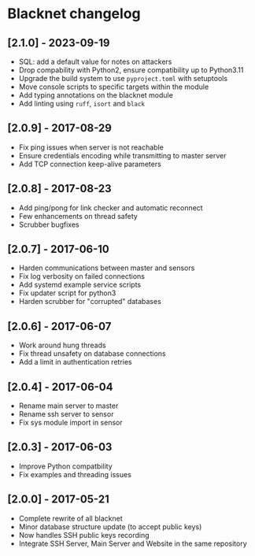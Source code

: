 # Blacknet changelog

## [2.1.0] - 2023-09-19
- SQL: add a default value for notes on attackers
- Drop compability with Python2, ensure compatibility up to Python3.11
- Upgrade the build system to use `pyproject.toml` with setuptools
- Move console scripts to specific targets within the module
- Add typing annotations on the blacknet module
- Add linting using `ruff`, `isort` and `black`

## [2.0.9] - 2017-08-29
- Fix ping issues when server is not reachable
- Ensure credentials encoding while transmitting to master server
- Add TCP connection keep-alive parameters

## [2.0.8] - 2017-08-23
- Add ping/pong for link checker and automatic reconnect
- Few enhancements on thread safety
- Scrubber bugfixes

## [2.0.7] - 2017-06-10
- Harden communications between master and sensors
- Fix log verbosity on failed connections
- Add systemd example service scripts
- Fix updater script for python3
- Harden scrubber for "corrupted" databases

## [2.0.6] - 2017-06-07
- Work around hung threads
- Fix thread unsafety on database connections
- Add a limit in authentication retries

## [2.0.4] - 2017-06-04
- Rename main server to master
- Rename ssh server to sensor
- Fix sys module import in sensor

## [2.0.3] - 2017-06-03
- Improve Python compatbility
- Fix examples and threading issues

## [2.0.0] - 2017-05-21
- Complete rewrite of all blacknet
- Minor database structure update (to accept public keys)
- Now handles SSH public keys recording
- Integrate SSH Server, Main Server and Website in the same repository
